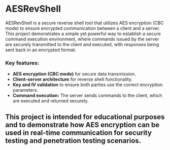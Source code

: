 # AESRevShell
AESRevShell is a secure reverse shell tool that utilizes AES encryption (CBC mode) to ensure encrypted communication between a client and a server. This project demonstrates a simple yet powerful way to establish a secure command execution environment, where commands issued by the server are securely transmitted to the client and executed, with responses being sent back in an encrypted format.

### Key features:
- **AES encryption (CBC mode)** for secure data transmission.
- **Client-server architecture** for reverse shell functionality.
- **Key and IV validation** to ensure both parties use the correct encryption parameters.
- **Command execution:** The server sends commands to the client, which are executed and returned securely.

This project is intended for educational purposes and to demonstrate how AES encryption can be used in real-time communication for security testing and penetration testing scenarios.
---------------------

